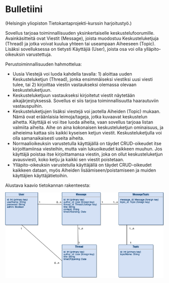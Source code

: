 # Bulletiini
(Helsingin yliopiston Tietokantaprojekti-kurssin harjoitustyö.)

Sovellus tarjoaa toiminnallisuuden yksinkertaiselle keskustelufoorumille. Avainkäsitteitä ovat Viestit (Message), joista muodostuu Keskusteluketjuja (Thread) ja jotka voivat kuulua yhteen tai useampaan Aiheeseen (Topic). Lisäksi sovelluksessa on tietysti Käyttäjiä (User), joista osa voi olla ylläpito-oikeuksin varustettuja.

Perustoiminnallisuuden hahmottelua:

* Uusia Viestejä voi luoda kahdella tavalla: 1) aloittaa uuden Keskusteluketjun (Thread), jonka ensimmäiseksi viestiksi uusi viesti tulee, tai 2) kirjoittaa viestin vastaukseksi olemassa olevaan keskusteluketjuun.
* Keskusteluketjuun vastaukseksi kirjoitetut viestit näytetään aikajärjestyksessä. Sovellus ei siis tarjoa toiminnallisuutta haarautuviin vastauspuihin.
* Keskusteluketjujen lisäksi viestejä voi jaotella Aiheiden (Topic) mukaan. Nämä ovat eräänlaisia leimoja/tageja, jotka kuvaavat keskustelun aihetta. Käyttäjä ei voi itse luoda aiheita, vaan sovellus tarjoaa listan valmiita aiheita. Aihe on aina kokonaisen keskusteluketjun ominaisuus, ja aiheieima kattaa siis kaikki kyseisen ketjun viestit. Keskusteluketjulla voi olla samanaikaisesti useita aiheita.
* Normaalioikeuksin varustetulla käyttäjällä on täydet CRUD-oikeudet itse kirjoittamiinsa viesteihin, mutta vain lukuoikeudet kaikkeen muuhun. Jos käyttäjä poistaa itse kirjoittamansa viestin, joka on ollut keskusteluketjun avausviesti, koko ketju ja kaikki sen viestit poistetaan.
* Ylläpito-oikeuksin varustetulla käyttäjällä on täydet CRUD-oikeudet kaikkeen dataan, myös Aiheiden lisäämiseen/poistamiseen ja muiden käyttäjien käyttäjätietoihin.

Alustava kaavio tietokannan rakenteesta:

![](Tietokantakaavio.png)
